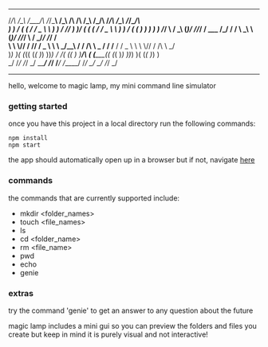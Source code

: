 __    __    _____    ______     __    _____    __        _____    __    __    __ __    
/_/\  /\_\  /\___/\  /_/\___\   /\_\  /\ __/\  /\_\      /\___/\  /_/\  /\_\  /_/\__/\  
) ) \/ ( ( / / _ \ \ ) ) ___/   \/_/  ) )__\/ ( ( (     / / _ \ \ ) ) \/ ( (  ) ) ) ) )
/_/ \  / \_\\ \(_)/ //_/ /  ___   /\_\/ / /     \ \_\    \ \(_)/ //_/ \  / \_\/_/ /_/ /  
\ \ \\// / // / _ \ \\ \ \_/\__\ / / /\ \ \_    / / /__  / / _ \ \\ \ \\// / /\ \ \_\/   
)_) )( (_(( (_( )_) ))_)  \/ _/( (_(  ) )__/\ ( (_____(( (_( )_) ))_) )( (_(  )_) )     
\_\/  \/_/ \/_/ \_\/ \_\____/   \/_/  \/___\/  \/_____/ \/_/ \_\/ \_\/  \/_/  \_\/      

------------------------------------------
hello, welcome to magic lamp, my mini command line simulator

### getting started

once you have this project in a local directory run the following commands:

```
npm install
npm start
```

the app should automatically open up in a browser but if not, navigate [here](localhost:3000)

### commands

the commands that are currently supported include:
* mkdir <folder_names>
* touch <file_names>
* ls
* cd <folder_name>
* rm <file_name>
* pwd
* echo <string>
* genie <question>

### extras

try the command 'genie' to get an answer to any question about the future

magic lamp includes a mini gui so you can preview the folders and files you create but keep in mind it is purely visual and not interactive!
